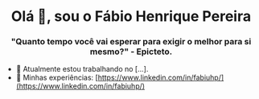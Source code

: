 <h1 align="center">Olá 👋, sou o Fábio Henrique Pereira</h1>
<h3 align="center">"Quanto tempo você vai esperar para exigir o melhor para si mesmo?" - Epicteto.</h3>

- 🔭 Atualmente estou trabalhando no [...].
- 📄 Minhas experiências: [https://www.linkedin.com/in/fabiuhp/](https://www.linkedin.com/in/fabiuhp/)
